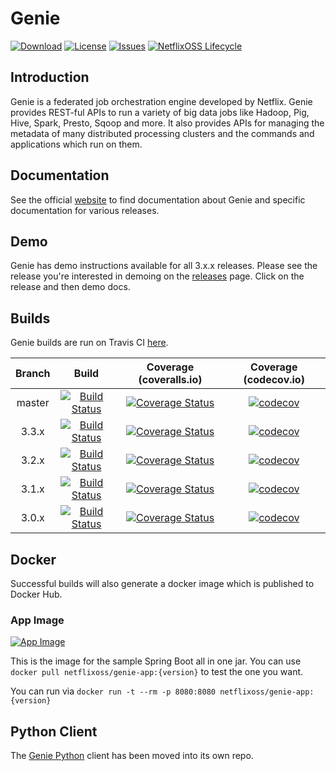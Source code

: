 # Genie

[![Download](https://api.bintray.com/packages/netflixoss/maven/genie/images/download.svg)](https://bintray.com/netflixoss/maven/genie/_latestVersion)
[![License](https://img.shields.io/github/license/Netflix/genie.svg)](http://www.apache.org/licenses/LICENSE-2.0)
[![Issues](https://img.shields.io/github/issues/Netflix/genie.svg)](https://github.com/Netflix/genie/issues)
[![NetflixOSS Lifecycle](https://img.shields.io/osslifecycle/Netflix/genie.svg)]()

## Introduction

Genie is a federated job orchestration engine developed by Netflix. Genie provides REST-ful APIs to run a variety of big
data jobs like Hadoop, Pig, Hive, Spark, Presto, Sqoop and more. It also provides APIs for managing the metadata of many 
distributed processing clusters and the commands and applications which run on them.

## Documentation

See the official [website](https://netflix.github.io/genie) to find documentation about Genie and specific 
documentation for various releases.

## Demo

Genie has demo instructions available for all 3.x.x releases. Please see the release you're interested in demoing 
on the [releases](https://netflix.github.io/genie/releases/) page. Click on the release and then demo docs.

## Builds

Genie builds are run on Travis CI [here](https://travis-ci.org/Netflix/genie).

| Branch |                                                     Build                                                     |                                                                 Coverage (coveralls.io)                                                                |                                                        Coverage (codecov.io)                                                       |
|:------:|:-------------------------------------------------------------------------------------------------------------:|:------------------------------------------------------------------------------------------------------------------------------------------------------:|:----------------------------------------------------------------------------------------------------------------------------------:|
| master | [![Build Status](https://travis-ci.org/Netflix/genie.svg?branch=master)](https://travis-ci.org/Netflix/genie) | [![Coverage Status](https://coveralls.io/repos/github/Netflix/genie/badge.svg?branch=master)](https://coveralls.io/github/Netflix/genie?branch=master) | [![codecov](https://codecov.io/gh/Netflix/genie/branch/master/graph/badge.svg)](https://codecov.io/gh/Netflix/genie/branch/master) |
|  3.3.x |  [![Build Status](https://travis-ci.org/Netflix/genie.svg?branch=3.3.x)](https://travis-ci.org/Netflix/genie) |  [![Coverage Status](https://coveralls.io/repos/github/Netflix/genie/badge.svg?branch=3.3.x)](https://coveralls.io/github/Netflix/genie?branch=3.3.x)  |  [![codecov](https://codecov.io/gh/Netflix/genie/branch/3.3.x/graph/badge.svg)](https://codecov.io/gh/Netflix/genie/branch/3.3.x)  |
|  3.2.x |  [![Build Status](https://travis-ci.org/Netflix/genie.svg?branch=3.2.x)](https://travis-ci.org/Netflix/genie) |  [![Coverage Status](https://coveralls.io/repos/github/Netflix/genie/badge.svg?branch=3.2.x)](https://coveralls.io/github/Netflix/genie?branch=3.2.x)  |  [![codecov](https://codecov.io/gh/Netflix/genie/branch/3.2.x/graph/badge.svg)](https://codecov.io/gh/Netflix/genie/branch/3.2.x)  |
|  3.1.x |  [![Build Status](https://travis-ci.org/Netflix/genie.svg?branch=3.1.x)](https://travis-ci.org/Netflix/genie) |  [![Coverage Status](https://coveralls.io/repos/github/Netflix/genie/badge.svg?branch=3.1.x)](https://coveralls.io/github/Netflix/genie?branch=3.1.x)  |  [![codecov](https://codecov.io/gh/Netflix/genie/branch/3.1.x/graph/badge.svg)](https://codecov.io/gh/Netflix/genie/branch/3.1.x)  |
|  3.0.x |  [![Build Status](https://travis-ci.org/Netflix/genie.svg?branch=3.0.x)](https://travis-ci.org/Netflix/genie) |  [![Coverage Status](https://coveralls.io/repos/github/Netflix/genie/badge.svg?branch=3.0.x)](https://coveralls.io/github/Netflix/genie?branch=3.0.x)  |  [![codecov](https://codecov.io/gh/Netflix/genie/branch/3.0.x/graph/badge.svg)](https://codecov.io/gh/Netflix/genie/branch/3.0.x)  |

## Docker

Successful builds will also generate a docker image which is published to Docker Hub. 

### App Image

[![App Image](https://img.shields.io/docker/pulls/netflixoss/genie-app.svg)](https://hub.docker.com/r/netflixoss/genie-app/)

This is the image for the sample Spring Boot all in one jar. You can use `docker pull netflixoss/genie-app:{version}` 
to test the one you want.
 
You can run via `docker run -t --rm -p 8080:8080 netflixoss/genie-app:{version}`

## Python Client

The [Genie Python](https://github.com/Netflix/pygenie) client has been moved into its own repo.
